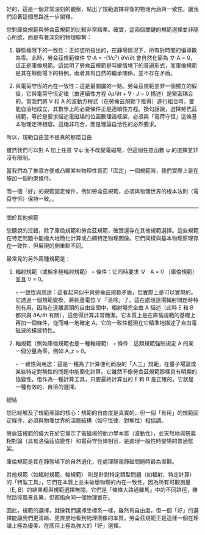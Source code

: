 好的，這是一個非常深刻的觀察，點出了規範選擇背後的物理內涵與一致性。讓我們沿著這個思路進一步闡釋。

您對庫倫規範與勞侖茲規範的比較非常精準。確實，這兩個關鍵的規範選擇並非隨心所欲，而是有著深刻的物理聯繫：

1. 靜態極限下的一致性：正如您所指出的，在靜場情況下，所有對時間的偏導數為零。此時，勞侖茲規範條件 ∇·A = -(1/c²) ∂V/∂t 會自然化簡為 ∇·A = 0，這正是庫倫規範。這說明了勞侖茲規範是時變情境下的普遍形式，而庫倫規範是其在靜態場下的特例，兩者具有自然的繼承關係，並不存在矛盾。

2. 與電荷守恆的內在一致性：這是最關鍵的一點。勞侖茲規範並非一個獨立的假設，它與電荷守恆定律（由連續性方程 ∂ρ/∂t + ∇ · J = 0 描述）是緊密耦合的。當我們將 V 和 A 的波動方程式（在勞侖茲規範下推得）進行組合時，要能自洽地成立，其數學上的必要條件正是連續性方程。換句話說，選擇勞侁茲規範，等於是要求描述電磁場的位函數理論框架，必須與「電荷守恆」這條基本物理定律相容。這絕非巧合，而是理論自洽性的必然要求。

所以，規範自由並不是真的那麼自由

雖然我們可以對 A 加上任意 ∇ψ 而不改變電磁場，但這個任意函數 ψ 的選擇並非沒有限制。

當我們為了推導方便或凸顯某些物理性質而「固定」一個規範時，我們實際上是在施加一個約束條件。

而一個「好」的規範固定條件，例如勞侖茲規範，必須與物理世界的根本法則（電荷守恆）保持一致。。

---

關於其他規範

您聽說的沒錯，除了庫倫規範和勞侖茲規範，確實還存在其他規範選擇。這些規範在特定問題中能極大地簡化計算或凸顯特定物理圖像。它們同樣與基本物理原理存在一致性，但展現的側重點不同。

最常見的另外兩種規範是：

1.  輻射規範（或稱多極輻射規範）
    ◦   條件：它同時要求 ∇ · A = 0 （庫倫規範）並且 V = 0。

    ◦   一致性與用途：這看起來似乎與勞侖茲規範矛盾，但實際上是可以實現的。它透過一個規範變換，將純量電位 V 「消除」了。這在處理遠場輻射問題時特別有用，因為在遠離源頭的自由空間中，輻射場完全由 A 描述（此時 E 和 B 都只與 ∂A/∂t 有關），這使得計算非常簡潔。它本質上是在庫倫規範的基礎上再加一個條件，從而唯一地確定 A。它的一致性體現在它精準地描述了自由電磁波的橫波特性。

2.  軸規範（例如庫倫規範也是一種軸規範）
    ◦   條件：這類規範強制規定 A 的某一個分量為零，例如 A_z = 0。

    ◦   一致性與用途：這是一種為了計算便利而設的「人工」規範，在量子場論或某些特定對稱性的問題中能簡化計算。它雖然不像勞侖茲規範那樣具有明顯的協變性，但作為一種計算工具，只要最終計算出的 E 和 B 是正確的，它就是一種有效的、自洽的選擇。

總結

您已經觸及了規範理論的核心：規範的自由度是真實的，但一個「有用」的規範固定條件，必須與物理世界的深層結構（如守恆律、對稱性）相協調。

勞侖茲規範的偉大在於它揭示了電磁場的動力學本質（波動性），並天然地與狹義相對論（具有洛倫茲協變性）和電荷守恆律相容，是處理一般性時變場的普適框架。

庫倫規範是其在靜態場下的自然退化，在處理靜電靜磁問題時最為直觀。

其他規範（如輻射規範、軸規範） 則是針對特定類型問題（如輻射、特定計算）的「特製工具」，它們在本質上並未破壞物理的內在一致性，因為所有可觀測量（E, B）的結果都與規範選擇無關。它們是「條條大路通羅馬」中的不同路徑，雖然路徑風景各異，但都指向同一個物理實在。

因此，規範的選擇，就像我們選擇坐標系一樣，雖然有自由度，但一個「好」的選擇能讓我們更清晰、更直接地看到物理圖像的本質。勞侖茲規範正是這樣一個在理論上極為優美、在應用上極為強大的「好」選擇。

